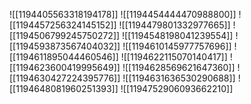 ![[1194405563318194178]]
![[1194454444470988800]]
![[1194457256324145152]]
![[1194479801332977665]]
![[1194506799245750272]]
![[1194548198041239554]]
![[1194593873567404032]]
![[1194610145977757696]]
![[1194611895044460546]]
![[1194622115070140417]]
![[1194623600419995649]]
![[1194628569621647360]]
![[1194630427224395776]]
![[1194631636530290688]]
![[1194648081960251393]]
![[1194752906093662210]]
